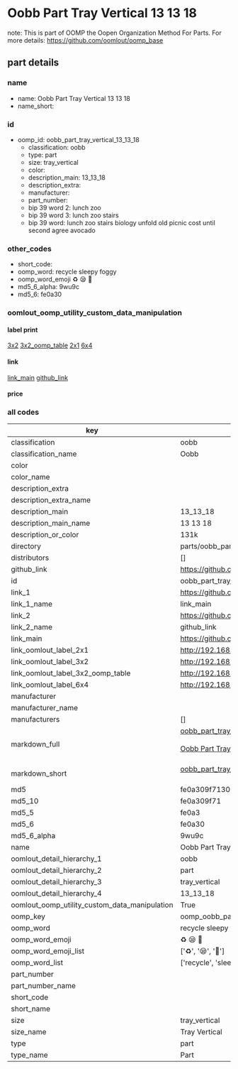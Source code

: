 # Oobb Part Tray Vertical 13 13 18  

note: This is part of OOMP the Oopen Organization Method For Parts. For more details: https://github.com/oomlout/oomp_base

##  part details





### name
* name: Oobb Part Tray Vertical 13 13 18
* name_short: 
### id
* oomp_id: oobb_part_tray_vertical_13_13_18
  * classification: oobb
  * type: part
  * size: tray_vertical
  * color: 
  * description_main: 13_13_18
  * description_extra: 
  * manufacturer: 
  * part_number: 
  * bip 39 word 2: lunch zoo
  * bip 39 word 3: lunch zoo stairs
  * bip 39 word: lunch zoo stairs biology unfold old picnic cost until second agree avocado

### other_codes
* short_code: 
* oomp_word: recycle sleepy foggy
* oomp_word_emoji :recycle: :sleepy: :foggy:
* md5_6_alpha: 9wu9c
* md5_6: fe0a30






### oomlout_oomp_utility_custom_data_manipulation
#### label print
[3x2](http://192.168.1.245:1112/?label=oomp%209wu9c)
[3x2_oomp_table](http://192.168.1.107:1112/?label=oomp%209wu9c)
[2x1](http://192.168.1.242:1112/?label=oomp%209wu9c)
[6x4](http://192.168.1.55:1112/?label=oomp%209wu9c)    

#### link

[link_main](https://github.com/oomlout/oomlout_oomp_current_version_messy/tree/main/parts/oobb_part_tray_vertical_13_13_18) [github_link](https://github.com/oomlout/oomlout_oomp_part_src/tree/main/parts/oobb_part_tray_vertical_13_13_18)                             

#### price







### all codes 
| key | value |  
| --- | --- |  
| classification | oobb |  
| classification_name | Oobb |  
| color |  |  
| color_name |  |  
| description_extra |  |  
| description_extra_name |  |  
| description_main | 13_13_18 |  
| description_main_name | 13 13 18 |  
| description_or_color | 131k |  
| directory | parts/oobb_part_tray_vertical_13_13_18 |  
| distributors | [] |  
| github_link | https://github.com/oomlout/oomlout_oomp_part_src/tree/main/parts/oobb_part_tray_vertical_13_13_18 |  
| id | oobb_part_tray_vertical_13_13_18 |  
| link_1 | https://github.com/oomlout/oomlout_oomp_current_version_messy/tree/main/parts/oobb_part_tray_vertical_13_13_18 |  
| link_1_name | link_main |  
| link_2 | https://github.com/oomlout/oomlout_oomp_part_src/tree/main/parts/oobb_part_tray_vertical_13_13_18 |  
| link_2_name | github_link |  
| link_main | https://github.com/oomlout/oomlout_oomp_current_version_messy/tree/main/parts/oobb_part_tray_vertical_13_13_18 |  
| link_oomlout_label_2x1 | http://192.168.1.242:1112/?label=oomp%209wu9c |  
| link_oomlout_label_3x2 | http://192.168.1.245:1112/?label=oomp%209wu9c |  
| link_oomlout_label_3x2_oomp_table | http://192.168.1.107:1112/?label=oomp%209wu9c |  
| link_oomlout_label_6x4 | http://192.168.1.55:1112/?label=oomp%209wu9c |  
| manufacturer |  |  
| manufacturer_name |  |  
| manufacturers | [] |  
| markdown_full | [oobb_part_tray_vertical_13_13_18](https://github.com/oomlout/oomlout_oomp_current_version_messy/tree/main/parts/oobb_part_tray_vertical_13_13_18)<br>[](https://github.com/oomlout/oomlout_oomp_current_version_messy/tree/main/parts/oobb_part_tray_vertical_13_13_18)<br>[Oobb Part Tray Vertical 13 13 18](https://github.com/oomlout/oomlout_oomp_current_version_messy/tree/main/parts/oobb_part_tray_vertical_13_13_18)<br><br> |  
| markdown_short | [oobb_part_tray_vertical_13_13_18](https://github.com/oomlout/oomlout_oomp_current_version_messy/tree/main/parts/oobb_part_tray_vertical_13_13_18)<br><br> |  
| md5 | fe0a309f7130b48668769167a8bffc29 |  
| md5_10 | fe0a309f71 |  
| md5_5 | fe0a3 |  
| md5_6 | fe0a30 |  
| md5_6_alpha | 9wu9c |  
| name | Oobb Part Tray Vertical 13 13 18 |  
| oomlout_detail_hierarchy_1 | oobb |  
| oomlout_detail_hierarchy_2 | part |  
| oomlout_detail_hierarchy_3 | tray_vertical |  
| oomlout_detail_hierarchy_4 | 13_13_18 |  
| oomlout_oomp_utility_custom_data_manipulation | True |  
| oomp_key | oomp_oobb_part_tray_vertical_13_13_18 |  
| oomp_word | recycle sleepy foggy |  
| oomp_word_emoji | :recycle: :sleepy: :foggy: |  
| oomp_word_emoji_list | [':recycle:', ':sleepy:', ':foggy:'] |  
| oomp_word_list | ['recycle', 'sleepy', 'foggy'] |  
| part_number |  |  
| part_number_name |  |  
| short_code |  |  
| short_name |  |  
| size | tray_vertical |  
| size_name | Tray Vertical |  
| type | part |  
| type_name | Part |  
